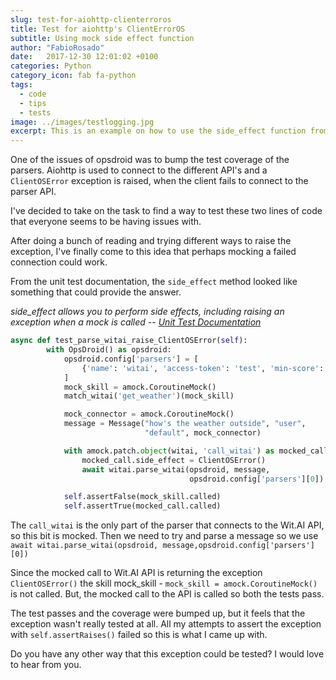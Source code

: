 ```yaml
---
slug: test-for-aiohttp-clienterroros
title: Test for aiohttp's ClientErrorOS
subtitle: Using mock side effect function
author: "FabioRosado"
date:   2017-12-30 12:01:02 +0100
categories: Python
category_icon: fab fa-python
tags: 
  - code
  - tips
  - tests
image: ../images/testlogging.jpg
excerpt: This is an example on how to use the side_effect function from the unittest module to test if the aiohttp exception ClientOSError was raised. 
---
```

One of the issues of opsdroid was to bump the test coverage of the parsers.  Aiohttp is used to connect to the different API's  and a `ClientOSError` exception is raised, when the client fails to connect to the parser API.

I've decided to take on the task to find a way to test these two lines of code that everyone seems to be having issues with.

After doing a bunch of reading and trying different ways to raise the exception, I've finally come to this idea that perhaps mocking a failed connection could work.

From the unit test documentation, the `side_effect` method looked like something that could provide the answer.

_side_effect allows you to perform side effects, including raising an exception when a mock is called -- [Unit Test Documentation](https://docs.python.org/3/library/unittest.mock.html)_

```python
async def test_parse_witai_raise_ClientOSError(self):
        with OpsDroid() as opsdroid:
            opsdroid.config['parsers'] = [
                {'name': 'witai', 'access-token': 'test', 'min-score': 0.3}
            ]
            mock_skill = amock.CoroutineMock()
            match_witai('get_weather')(mock_skill)

            mock_connector = amock.CoroutineMock()
            message = Message("how's the weather outside", "user",
                              "default", mock_connector)

            with amock.patch.object(witai, 'call_witai') as mocked_call:
                mocked_call.side_effect = ClientOSError()
                await witai.parse_witai(opsdroid, message,
                                        opsdroid.config['parsers'][0])

            self.assertFalse(mock_skill.called)
            self.assertTrue(mocked_call.called)
```

The `call_witai` is the only part of the parser that connects to the Wit.AI API, so this bit is mocked. Then we need to try and parse a message so we use `await witai.parse_witai(opsdroid, message,opsdroid.config['parsers'][0])`

Since the mocked call to Wit.AI API is returning the exception `ClientOSError()` the skill mock_skill - `mock_skill = amock.CoroutineMock()` is not called. But, the mocked call to the API is called so both the tests pass.

The test passes and the coverage were bumped up, but it feels that the exception wasn't really tested at all. All my attempts to assert the exception with `self.assertRaises()` failed so this is what I came up with.

Do you have any other way that this exception could be tested? I would love to hear from you.
